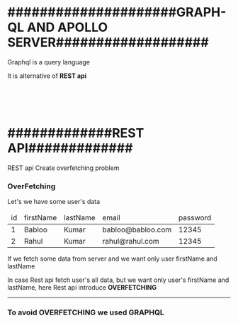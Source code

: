 <h1>#####################GRAPH-QL AND APOLLO SERVER###################</h1>
<p>Graphql is a query language</p>
<p>It is alternative of <strong>REST api</strong></p>
<br /><br /><br />
<h1>#############REST API#############</h1>
<p>REST api Create overfetching problem</p>
<h3>OverFetching</h3>
<p>Let's we have some user's data</p>
<table>
  <thead>
    <tr>
      <td>id</td>
      <td>firstName</td>
      <td>lastName</td>
      <td>email</td>
      <td>password</td>
    </tr>
  </thead>
  <tbody>
    <tr>
      <td>1</td>
      <td>Babloo</td>
      <td>Kumar</td>
      <td>babloo@babloo.com</td>
      <td>12345</td>
    </tr>
     <tr>
      <td>2</td>
      <td>Rahul</td>
      <td>Kumar</td>
      <td>rahul@rahul.com</td>
      <td>12345</td>
    </tr>
  </tbody>
</table>
<p>If we fetch some data from server and we want only user firstName and lastName </p>
<p>In case Rest api fetch user's all data, but we want only user's firstName and lastName, here Rest api introduce <strong>OVERFETCHING</strong></p>
<hr />
<h3>To avoid <strong>OVERFETCHING</strong> we used <strong>GRAPHQL</strong></h3>
